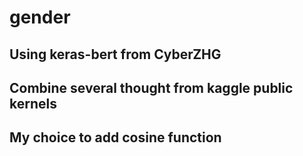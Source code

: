 # gender
## Using keras-bert from CyberZHG
## Combine several thought from kaggle public kernels
## My choice to add cosine function
